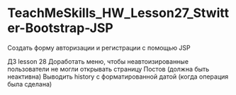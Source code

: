 # TeachMeSkills_HW_Lesson27_Stwitter-Bootstrap-JSP

Создать форму авторизации и регистрации с помощью JSP

ДЗ lesson 28
Доработать меню, чтобы неавтоизированные пользователи не могли открывать страницу Постов (должна быть неактивна)
Выводить history с форматированной датой (когда операция была сделана)


